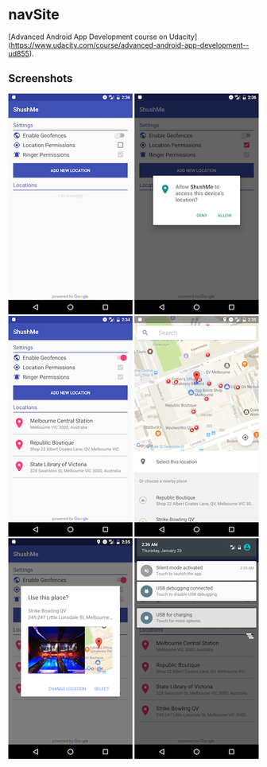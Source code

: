 # navSite

 [Advanced Android App Development course on Udacity]
 (https://www.udacity.com/course/advanced-android-app-development--ud855).


## Screenshots

![Screenshot1](screenshots/screen_1.png) ![Screenshot2](screenshots/screen_2.png) ![Screenshot3](screenshots/screen_3.png)
![Screenshot4](screenshots/screen_4.png) ![Screenshot5](screenshots/screen_5.png) ![Screenshot6](screenshots/screen_6.png)
